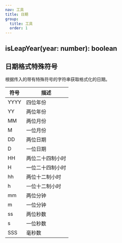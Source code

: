 ```yaml
---
nav: 工具
title: 日期
group:
  title: 工具
  order: 1
---
```


## isLeapYear(year: number): boolean

## 日期格式特殊符号

根据传入的带有特殊符号的字符串获取格式化的日期。

| 符号 | 描述             |
| ---- | ---------------- |
| YYYY | 四位年份         |
| YY   | 两位年份         |
| MM   | 两位月份         |
| M    | 一位月份         |
| DD   | 两位日期         |
| D    | 一位日期         |
| HH   | 两位二十四制小时 |
| H    | 一位二十四制小时 |
| hh   | 两位十二制小时   |
| h    | 一位十二制小时   |
| mm   | 两位分钟         |
| m    | 一位分钟         |
| ss   | 两位秒数         |
| s    | 一位秒数         |
| SSS  | 毫秒数           |
